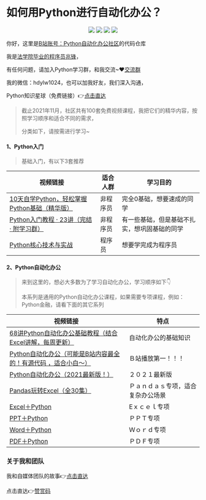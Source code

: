 # 如何用Python进行自动化办公？

<div align="center">
    <a href="https://github.com/zhaofeng092/python_auto_office"> <img src="https://badgen.net/badge/Github/%E7%A8%8B%E5%BA%8F%E5%91%98?icon=github&color=red"></a>
    <a href="https://mp.weixin.qq.com/s/xkZSp3606rTPN_JbLT3hSQ"> <img src="https://badgen.net/badge/follow/%E5%85%AC%E4%BC%97%E5%8F%B7?icon=rss&color=green"></a>
    <a href="https://space.bilibili.com/259649365"> <img src="https://badgen.net/badge/pick/B%E7%AB%99?icon=dependabot&color=blue"></a>
    <a href="https://mp.weixin.qq.com/s/wx-JkgOUoJhb-7ZESxl93w"> <img src="https://badgen.net/badge/join/%E4%BA%A4%E6%B5%81%E7%BE%A4?icon=atom&color=yellow"></a>
</div>



你好，这里是[B站账号：Python自动化办公社区](https://space.bilibili.com/259649365)的代码仓库

我是[法学院毕业的程序员兆锋](https://mp.weixin.qq.com/mp/appmsgalbum?__biz=MzkyMzIwOTgzMA==&action=getalbum&album_id=1861970403066249218&scene=173&from_msgid=2247484814&from_itemidx=1&count=3&nolastread=1#wechat_redirect)，

有任何问题，请加入Python学习群，和我交流~❤[交流群](https://mp.weixin.qq.com/s/wx-JkgOUoJhb-7ZESxl93w)

我的微信：hdylw1024，也可以加我好友，我们深入沟通，

Python知识星球（免费链接）👉[点击直达](https://t.zsxq.com/I2fIiMf)



> 截止2021年11月，社区共有100套免费视频课程，我把它们的精华内容，按照学习顺序和适合不同的需求，
>
> 分类如下，请按需进行学习~

 ####  1、Python入门

> 基础入门，有以下3套推荐

| 视频链接                                                     | 适合人群 | 学习目的                                     |
| ------------------------------------------------------------ | -------- | -------------------------------------------- |
| [10天自学Python，轻松掌握Python基础（精华版）](https://www.bilibili.com/video/BV1MM4y1G76j) | 非程序员 | 完全0基础，想要速成的同学                    |
| [Python入门教程 · 23讲（完结 · 附学习群）](https://www.bilibili.com/video/BV17p4y1i7Vn) | 非程序员 | 有一些基础，但是基础不扎实，想巩固基础的同学 |
| [Python核心技术与实战](http://gk.link/a/10E3y)               | 程序员   | 想要学完成为程序员                           |



#### 2、Python自动化办公

> 来到这里的，想必大多数为了学习自动化办公，学习顺序如下👇
>
> 本系列是通用的Python自动化办公课程，如果需要专项课程，例如：Python金融，请看下面的其它系列



| 视频链接                                                     | 特点                               |
| ------------------------------------------------------------ | ---------------------------------- |
| [68讲Python自动化办公基础教程（结合Excel讲解，每周更新）](https://www.bilibili.com/video/BV1f54y13741) | 自动化办公的基础知识               |
| [Python自动化办公（可能是B站内容最全的！有源代码 ，适合小白～）](https://www.bilibili.com/video/BV1y54y1i78U) | Ｂ站播放第一！！！                 |
| [Python自动化办公（2021最新版！）](https://www.bilibili.com/video/BV1wB4y1w7KV) | ２０２１最新版                     |
| [Pandas玩转Excel（全30集）](https://www.bilibili.com/video/BV1hk4y1C73S) | Ｐａｎｄａｓ专项，适合复杂办公场景 |
| [Excel＋Python](https://www.bilibili.com/video/BV1my4y1x7NQ) | Eｘｃｅｌ专项                      |
| [PPT＋Python](https://www.bilibili.com/video/BV1564y127Ws)   | ＰＰＴ专项                         |
| [ Word＋Python](https://www.bilibili.com/video/BV1hy4y187eQ) | Ｗｏｒｄ专项                       |
| [PDF＋Python](https://www.bilibili.com/video/BV18V411J7Cy)   | ＰＤＦ专项                         |



###  关于我和团队



我和自媒体团队的故事👉[点击直达](https://mp.weixin.qq.com/mp/appmsgalbum?__biz=MzkyMzIwOTgzMA==&action=getalbum&album_id=1861970403066249218&scene=173&from_msgid=2247484814&from_itemidx=1&count=3&nolastread=1#wechat_redirect)

点击直达👉[赞赏码](https://gitee.com/zhaofeng092/python_auto_office/blob/master/%E8%B4%A6%E5%8F%B7%E5%85%B1%E7%94%A8%E8%B5%84%E6%BA%90/image/%E5%BE%AE%E4%BF%A1%E6%94%B6%E6%AC%BE%E7%A0%81.jpg)